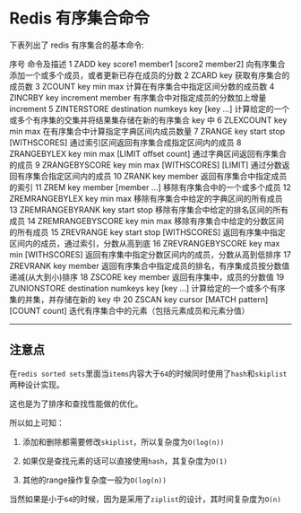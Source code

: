 # Redis 有序集合命令

下表列出了 redis 有序集合的基本命令:

序号	命令及描述
1	ZADD key score1 member1 [score2 member2] 
向有序集合添加一个或多个成员，或者更新已存在成员的分数
2	ZCARD key 
获取有序集合的成员数
3	ZCOUNT key min max 
计算在有序集合中指定区间分数的成员数
4	ZINCRBY key increment member 
有序集合中对指定成员的分数加上增量 increment
5	ZINTERSTORE destination numkeys key [key ...] 
计算给定的一个或多个有序集的交集并将结果集存储在新的有序集合 key 中
6	ZLEXCOUNT key min max 
在有序集合中计算指定字典区间内成员数量
7	ZRANGE key start stop [WITHSCORES] 
通过索引区间返回有序集合成指定区间内的成员
8	ZRANGEBYLEX key min max [LIMIT offset count] 
通过字典区间返回有序集合的成员
9	ZRANGEBYSCORE key min max [WITHSCORES] [LIMIT] 
通过分数返回有序集合指定区间内的成员
10	ZRANK key member 
返回有序集合中指定成员的索引
11	ZREM key member [member ...] 
移除有序集合中的一个或多个成员
12	ZREMRANGEBYLEX key min max 
移除有序集合中给定的字典区间的所有成员
13	ZREMRANGEBYRANK key start stop 
移除有序集合中给定的排名区间的所有成员
14	ZREMRANGEBYSCORE key min max 
移除有序集合中给定的分数区间的所有成员
15	ZREVRANGE key start stop [WITHSCORES] 
返回有序集中指定区间内的成员，通过索引，分数从高到底
16	ZREVRANGEBYSCORE key max min [WITHSCORES] 
返回有序集中指定分数区间内的成员，分数从高到低排序
17	ZREVRANK key member 
返回有序集合中指定成员的排名，有序集成员按分数值递减(从大到小)排序
18	ZSCORE key member 
返回有序集中，成员的分数值
19	ZUNIONSTORE destination numkeys key [key ...] 
计算给定的一个或多个有序集的并集，并存储在新的 key 中
20	ZSCAN key cursor [MATCH pattern] [COUNT count] 
迭代有序集合中的元素（包括元素成员和元素分值）


----------------

## 注意点

在`redis sorted sets`里面当`items`内容大于`64`的时候同时使用了`hash`和`skiplist`两种设计实现。

这也是为了排序和查找性能做的优化。

所以如上可知： 

1. 添加和删除都需要修改`skiplist`，所以复杂度为`O(log(n))`

2. 如果仅是查找元素的话可以直接使用`hash`，其复杂度为`O(1)` 

3. 其他的range操作复杂度一般为`O(log(n))`

当然如果是小于`64`的时候，因为是采用了`ziplist`的设计，其时间复杂度为`O(n)`